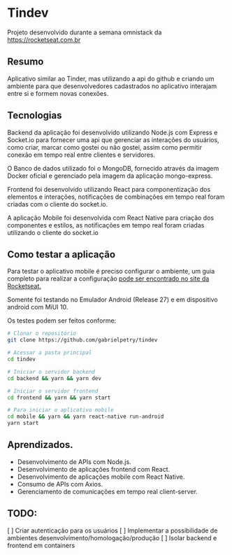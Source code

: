# Tindev

Projeto desenvolvido durante a semana omnistack da https://rocketseat.com.br

## Resumo

Aplicativo similar ao Tinder, mas utilizando a api do github e criando um ambiente 
para que desenvolvedores cadastrados no aplicativo interajam entre si e formem novas conexões.


## Tecnologias

Backend da aplicação foi desenvolvido utilizando Node.js com Express e Socket.io para fornecer
uma api que gerenciar as interações do usuários, como criar, marcar como gostei ou não gostei,
assim como permitir conexão em tempo real entre clientes e servidores.

O Banco de dados utilizado foi o MongoDB, fornecido através da imagem Docker oficial e gerenciado
pela imagem da aplicação mongo-express.

Frontend foi desenvolvido utilizando React para componentização dos elementos e interações,
notificações de combinações em tempo real foram criadas com o cliente do socket.io.

A aplicação Mobile foi desenvolvida com React Native para criação dos componentes e estilos,
as notificações em tempo real foram criadas utilizando o cliente do socket.io

## Como testar a aplicação

Para testar o aplicativo mobile é preciso configurar o ambiente, um guia completo para
realizar a configuração [pode ser encontrado no site da Rocketseat.](https://docs.rocketseat.dev/ambiente-react-native/introducao)

Somente foi testando no Emulador Android (Release 27) e em dispositivo android com MiUI 10.

Os testes podem ser feitos conforme:
```sh
# Clonar o repositório
git clone https://github.com/gabrielpetry/tindev

# Acessar a pasta principal
cd tindev

# Iniciar o servidor backend
cd backend && yarn && yarn dev

# Iniciar o servidor frontend 
cd frontend && yarn && yarn start

# Para iniciar o aplicativo mobile
cd mobile && yarn && yarn react-native run-android
yarn start
```

## Aprendizados.

- Desenvolvimento de APIs com Node.js.
- Desenvolvimento de aplicações frontend com React.
- Desenvolvimento de aplicações mobile com React Native.
- Consumo de APIs com Axios.
- Gerenciamento de comunicações em tempo real client-server.

## TODO:

[  ] Criar autenticação para os usuários
[  ] Implementar a possibilidade de ambientes desenvolvimento/homologação/produção
[  ] Isolar backend e frontend em containers

